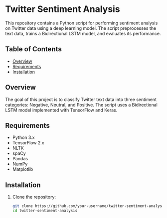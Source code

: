 # Twitter Sentiment Analysis

This repository contains a Python script for performing sentiment analysis on Twitter data using a deep learning model. The script preprocesses the text data, trains a Bidirectional LSTM model, and evaluates its performance.

## Table of Contents
- [Overview](#overview)
- [Requirements](#requirements)
- [Installation](#installation)

## Overview

The goal of this project is to classify Twitter text data into three sentiment categories: Negative, Neutral, and Positive. The script uses a Bidirectional LSTM model implemented with TensorFlow and Keras.

## Requirements

- Python 3.x
- TensorFlow 2.x
- NLTK
- spaCy
- Pandas
- NumPy
- Matplotlib

## Installation

1. Clone the repository:
   ```bash
   git clone https://github.com/your-username/twitter-sentiment-analysis.git
   cd twitter-sentiment-analysis

